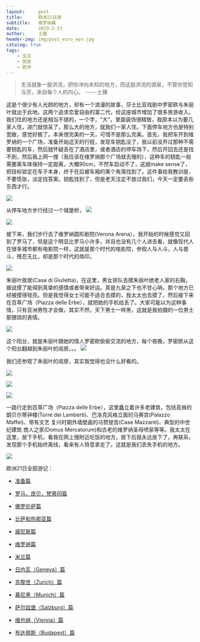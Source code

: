 ```yaml
---
layout:     post
title:      欧洲21日游
subtitle:   维罗纳篇
date:       2019-2-23
author:     土猪
header-img: img/post_euro_wyn.jpg
catalog: true
tags:
    - 生活
    - 旅游
    - 欧洲
---
```


> 生活就象一股洪流，把你冲向未知的地方，而这股洪流的源泉，不管你觉知与否，来自每个人的内心。 
> -----土猪





这是个很少有人光顾的地方，却有一个浪漫的故事，莎士比亚戏剧中罗密欧与朱丽叶就出于此地。这两个追求恋爱自由的富二代，给这座城市增加了很多旅游收入。我们住的地方还是相当不错的，一个字，"大"，里面装饰很精致，我原本以为要几家人住，进门就惊呆了，那么大的地方，就我们一家人住。下面停车地方也是特别宽敞，感觉好极了。本来很完美的一天，可惜不是那么完美。首先，我把车开到维罗纳的一个广场，准备开始这天的行程，发现车钥匙没了，我以前没开过那种不需要钥匙的车，然后就怀疑丢在了酒店里，或者酒店的停车场下，然后开回去还是找不到，然后我上网一搜（我应该在维罗纳那个广场就去搜的），这种车的钥匙一般需要离车体保持一定距离，大概90cm，不然车启动不了，这就make sense了，把目标锁定在车子本身，终于在后被车厢的某个角落找到了。这件事给我教训是，不要慌张，淡定找答案。钥匙找到了，但是老天注定不放过我们，今天一定要丢些东西才行。

![](https://cdn.steemitimages.com/DQmU3H7KjcrQkA3AS1TKjnmJDPUah3iiCfdrVr7Y7yoJ4Nd/image.png)


从停车地方步行经过一个城堡桥，
![](https://cdn.steemitimages.com/DQmcPuRtfLm4SryVe94M5kK4LBHKr7J7Ffq6GdTxboHfXf4/image.png)

![](https://cdn.steemitimages.com/DQmaxsVCHk1UpcMoCFgRtG86bhd4dQVcpLZd6W5FuFFJffS/image.png)


接下来，我们步行去了维罗纳圆形剧院(Verona Arena），我开始的时候感觉又回到了罗马了，但是这个明显比罗马小许多，并且也没有几个人进去看，就像现代人在很多城市都有电影院一样，这就是那个时代的电影院，参观人与人斗，人与兽斗，残忍无比，却是那个时代的烙印。

![](https://cdn.steemitimages.com/DQmQHwUhGbLZm5gjpj36JZJi5b6KkDbjgnFNPhCujg1wv9s/image.png)



朱丽叶故居(Casa di Giulietta)，在这里，男女排队去摸朱丽叶她老人家的右胸，据说摸了能得到真挚的感情或者带来好运。真是九泉之下也不甘心呐，那个地方已经被摸得锃亮。但是我觉得女士可能不适合去摸的，我太太也去摸了，然后接下来在百草广场（Piazza delle Erbe），就把她的手机给丢了。大家可能以为这种事情，只有亚洲男性才会做，其实不然，天下男士一样黑，这就是我拍摄的一位男士那猥琐的表情。

![](https://cdn.steemitimages.com/DQmQCbiCEdxhH2ctoCCQPfYDm4LAAThzV27VQKNBzBLYyk8/image.png)


这个阳台，就是朱丽叶跟她的情人罗密欧偷偷交流的地方，每个夜晚，罗密欧从这个阳台翻越到朱丽叶的闺房。。。
![](https://cdn.steemitimages.com/DQmXsucehQyaSccppjR3EdssuCKfrwZ56MxjHsqZvWSwfsE/image.png)


我们还参观了朱丽叶的闺房，其实我觉得也没什么好看的。

![](https://cdn.steemitimages.com/DQmf2jWpZqsQikUf2T1NLKs4XMryCRLWFLiTx1PN3XauCop/image.png)

![](https://cdn.steemitimages.com/DQmP8zcYtwFag2LV1qjQ2G7MzQ9PLWaSzQmZbxXeRBpSLp9/image.png)

![](https://cdn.steemitimages.com/DQmfGUz4H9ujpc3Vn8hCz7ThDBsmxLjJxGUPrCKeaEQgN2Y/image.png)

一路行走到百草广场（Piazza delle Erbe），这里矗立着许多老建筑，包括高耸的朗贝尔蒂钟楼(Torre dei Lamberti)、巴洛克风格立面的马赛宫(Palazzo Maffei)、带有文艺 复兴时期外墙壁画的马赞提宫(Case Mazzanti)、典型的中世纪建筑 商人之家(Domus Mercatorum)和古老的维罗纳圣母喷泉等等。我太太在这里，放下手机，看我在网上搜附近吃饭的地方，放下后就永远放下了，再联系，发现那个手机始终离线，看来有人特意拿走了。这就是我们丢失手机的地方。

![](https://cdn.steemitimages.com/DQmcYey2S2RHpGUY25SjLEnd8Xp8jingQditet86Y1NT6xq/image.png)


欧洲21日全部游记：


- 
  [准备篇](http://livinginau.life/2019/02/22/%E6%AC%A7%E6%B4%B221%E6%97%A5%E6%B8%B8%E5%87%86%E5%A4%87%E7%AF%87/)


- 
  [罗马，庞贝，梵蒂冈篇](http://livinginau.life/2019/02/22/%E6%AC%A7%E6%B4%B221%E6%97%A5%E6%B8%B8%E7%BD%97%E9%A9%AC%E5%BA%9E%E8%B4%9D%E6%A2%B5%E8%92%82%E5%86%88%E7%AF%87/)
- 
  [佛罗伦萨篇](http://livinginau.life/2019/02/23/%E6%AC%A7%E6%B4%B221%E6%97%A5%E6%B8%B8%E4%BD%9B%E7%BD%97%E4%BC%A6%E8%90%A8%E7%AF%87/)

- 
  [比萨和热那亚篇](http://livinginau.life/2019/02/23/%E6%AC%A7%E6%B4%B221%E6%97%A5%E6%B8%B8%E6%AF%94%E8%90%A8%E5%92%8C%E7%83%AD%E9%82%A3%E4%BA%9A%E7%AF%87/)

- 
  [威尼斯篇](http://livinginau.life/2019/02/23/%E6%AC%A7%E6%B4%B221%E6%97%A5%E6%B8%B8%E5%A8%81%E5%B0%BC%E6%96%AF%E7%AF%87/)

- 
  [维罗纳篇](http://livinginau.life/2019/02/23/%E6%AC%A7%E6%B4%B221%E6%97%A5%E6%B8%B8%E7%BB%B4%E7%BD%97%E7%BA%B3%E7%AF%87/)

- 
  [米兰篇](http://livinginau.life/2019/02/23/%E6%AC%A7%E6%B4%B221%E6%97%A5%E6%B8%B8%E7%B1%B3%E5%85%B0%E7%AF%87/)

- 
  [日内瓦（Geneva）篇](http://livinginau.life/2019/02/23/%E6%AC%A7%E6%B4%B221%E6%97%A5%E6%B8%B8%E6%97%A5%E5%86%85%E7%93%A6%E7%AF%87/)

- 
  [苏黎世（Zurich）篇](http://livinginau.life/2019/02/23/%E6%AC%A7%E6%B4%B221%E6%97%A5%E6%B8%B8%E8%8B%8F%E9%BB%8E%E4%B8%96%E7%AF%87/)

- 
  [慕尼黑（Munich）篇](http://livinginau.life/2019/02/23/%E6%AC%A7%E6%B4%B221%E6%97%A5%E6%85%95%E5%B0%BC%E9%BB%91%E7%AF%87/)

- 
  [萨尔兹堡（Salzburg）篇](http://livinginau.life/2019/02/23/%E6%AC%A7%E6%B4%B221%E6%97%A5%E8%90%A8%E5%B0%94%E5%85%B9%E5%A0%A1%E7%AF%87/)

- 
  [维也纳（Vienna）篇](http://livinginau.life/2019/02/23/%E6%AC%A7%E6%B4%B221%E6%97%A5%E6%B8%B8%E7%BB%B4%E4%B9%9F%E7%BA%B3%E7%AF%87/)


- 
  [布达佩斯（Budapest）篇](http://livinginau.life/2019/02/23/%E6%AC%A7%E6%B4%B221%E6%97%A5%E6%B8%B8%E5%B8%83%E8%BE%BE%E4%BD%A9%E6%96%AF%E7%AF%87/)
